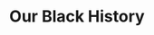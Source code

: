 ---
pid: LLB72
title: Our Black History
location_transcription: Love Park
zipcode: '19193'
outside_phl: 'Philadelphia PA '
neighborhood: 'Chinatown, Washington Square West, Avenue of The Arts, Midtown Village '
age: '25'
age_range: 20-29
instagram: 
image_file_name: LLB_72.jpg
proposal_transcription: |-
  Harriet Tubman
  George Washington Carver
  Maya Angelou
topic: African Americans,Figure,History
topic_summary: 0, 0, 0
type: Other No Form
keywords_other: 
credit: Angel Sams
image_labels: 
twitter: 
facebook: 
permalink: "/monuments/llb72/"
layout: item-page
---